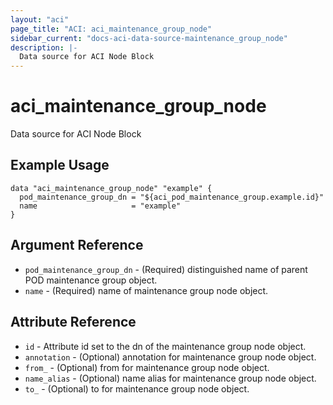 ```yaml
---
layout: "aci"
page_title: "ACI: aci_maintenance_group_node"
sidebar_current: "docs-aci-data-source-maintenance_group_node"
description: |-
  Data source for ACI Node Block
---
```


# aci_maintenance_group_node #
Data source for ACI Node Block

## Example Usage ##

```hcl
data "aci_maintenance_group_node" "example" {
  pod_maintenance_group_dn = "${aci_pod_maintenance_group.example.id}"
  name                     = "example"
}
```


## Argument Reference ##

* `pod_maintenance_group_dn` - (Required) distinguished name of parent POD maintenance group object.
* `name` - (Required) name of maintenance group node object.



## Attribute Reference

* `id` - Attribute id set to the dn of the maintenance group node object.
* `annotation` - (Optional) annotation for maintenance group node object.
* `from_` - (Optional) from for maintenance group node object.
* `name_alias` - (Optional) name alias for maintenance group node object.
* `to_` - (Optional) to for maintenance group node object.
